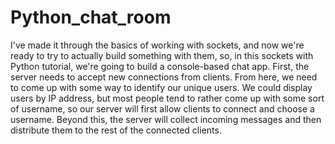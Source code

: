# Python_chat_room

I've made it through the basics of working with sockets, and now we're ready to try
to actually build something with them, so, in this sockets with Python tutorial, we're
going to build a console-based chat app.
First, the server needs to accept new connections from clients. From here, we need
to come up with some way to identify our unique users. We could display users by IP
address, but most people tend to rather come up with some sort of username, so our
server will first allow clients to connect and choose a username. Beyond this, the
server will collect incoming messages and then distribute them to the rest of the
connected clients.
